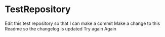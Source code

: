 # TestRepository
Edit this test repository so that I can make a commit
Make a change to this Readme so the changelog is updated
Try again
Again
